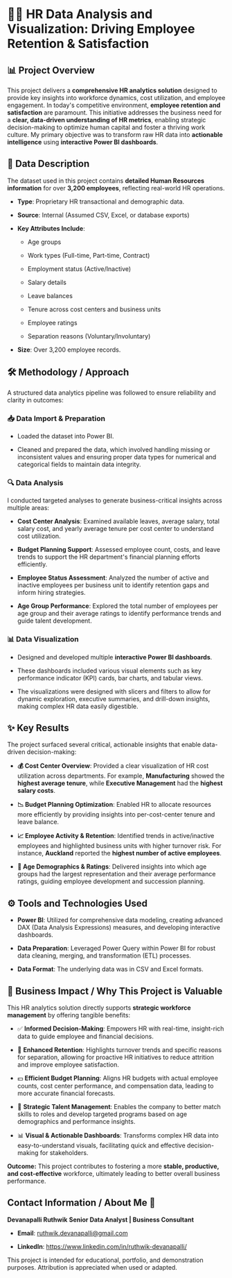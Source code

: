 # 🧑‍💼 HR Data Analysis and Visualization: Driving Employee Retention & Satisfaction

## 📊 Project Overview

This project delivers a **comprehensive HR analytics solution** designed to provide key insights into workforce dynamics, cost utilization, and employee engagement. In today's competitive environment, **employee retention and satisfaction** are paramount. This initiative addresses the business need for a **clear, data-driven understanding of HR metrics**, enabling strategic decision-making to optimize human capital and foster a thriving work culture. My primary objective was to transform raw HR data into **actionable intelligence** using **interactive Power BI dashboards**.

## 📁 Data Description

The dataset used in this project contains **detailed Human Resources information** for over **3,200 employees**, reflecting real-world HR operations.

* **Type**: Proprietary HR transactional and demographic data.

* **Source**: Internal (Assumed CSV, Excel, or database exports)

* **Key Attributes Include**:

  * Age groups

  * Work types (Full-time, Part-time, Contract)

  * Employment status (Active/Inactive)

  * Salary details

  * Leave balances

  * Tenure across cost centers and business units

  * Employee ratings

  * Separation reasons (Voluntary/Involuntary)

* **Size**: Over 3,200 employee records.

## 🛠️ Methodology / Approach

A structured data analytics pipeline was followed to ensure reliability and clarity in outcomes:

### 📥 Data Import & Preparation

* Loaded the dataset into Power BI.

* Cleaned and prepared the data, which involved handling missing or inconsistent values and ensuring proper data types for numerical and categorical fields to maintain data integrity.

### 🔍 Data Analysis

I conducted targeted analyses to generate business-critical insights across multiple areas:

* **Cost Center Analysis**: Examined available leaves, average salary, total salary cost, and yearly average tenure per cost center to understand cost utilization.

* **Budget Planning Support**: Assessed employee count, costs, and leave trends to support the HR department's financial planning efforts efficiently.

* **Employee Status Assessment**: Analyzed the number of active and inactive employees per business unit to identify retention gaps and inform hiring strategies.

* **Age Group Performance**: Explored the total number of employees per age group and their average ratings to identify performance trends and guide talent development.

### 📊 Data Visualization

* Designed and developed multiple **interactive Power BI dashboards**.

* These dashboards included various visual elements such as key performance indicator (KPI) cards, bar charts, and tabular views.

* The visualizations were designed with slicers and filters to allow for dynamic exploration, executive summaries, and drill-down insights, making complex HR data easily digestible.

## ✨ Key Results

The project surfaced several critical, actionable insights that enable data-driven decision-making:

* **💰 Cost Center Overview**: Provided a clear visualization of HR cost utilization across departments. For example, **Manufacturing** showed the **highest average tenure**, while **Executive Management** had the **highest salary costs**.

* **📉 Budget Planning Optimization**: Enabled HR to allocate resources more efficiently by providing insights into per-cost-center tenure and leave balance.

* **📈 Employee Activity & Retention**: Identified trends in active/inactive employees and highlighted business units with higher turnover risk. For instance, **Auckland** reported the **highest number of active employees**.

* **👥 Age Demographics & Ratings**: Delivered insights into which age groups had the largest representation and their average performance ratings, guiding employee development and succession planning.

## ⚙️ Tools and Technologies Used

* **Power BI**: Utilized for comprehensive data modeling, creating advanced DAX (Data Analysis Expressions) measures, and developing interactive dashboards.

* **Data Preparation**: Leveraged Power Query within Power BI for robust data cleaning, merging, and transformation (ETL) processes.

* **Data Format**: The underlying data was in CSV and Excel formats.

## 💼 Business Impact / Why This Project is Valuable

This HR analytics solution directly supports **strategic workforce management** by offering tangible benefits:

* ✅ **Informed Decision-Making**: Empowers HR with real-time, insight-rich data to guide employee and financial decisions.

* 🧲 **Enhanced Retention**: Highlights turnover trends and specific reasons for separation, allowing for proactive HR initiatives to reduce attrition and improve employee satisfaction.

* 💵 **Efficient Budget Planning**: Aligns HR budgets with actual employee counts, cost center performance, and compensation data, leading to more accurate financial forecasts.

* 🎯 **Strategic Talent Management**: Enables the company to better match skills to roles and develop targeted programs based on age demographics and performance insights.

* 📊 **Visual & Actionable Dashboards**: Transforms complex HR data into easy-to-understand visuals, facilitating quick and effective decision-making for stakeholders.

**Outcome:** This project contributes to fostering a more **stable, productive, and cost-effective** workforce, ultimately leading to better overall business performance.

## Contact Information / About Me 📧

**Devanapalli Ruthwik**
**Senior Data Analyst | Business Consultant**

* **Email**: ruthwik.devanapalli@gmail.com

* **LinkedIn**: <https://www.linkedin.com/in/ruthwik-devanapalli/>

This project is intended for educational, portfolio, and demonstration purposes. Attribution is appreciated when used or adapted.